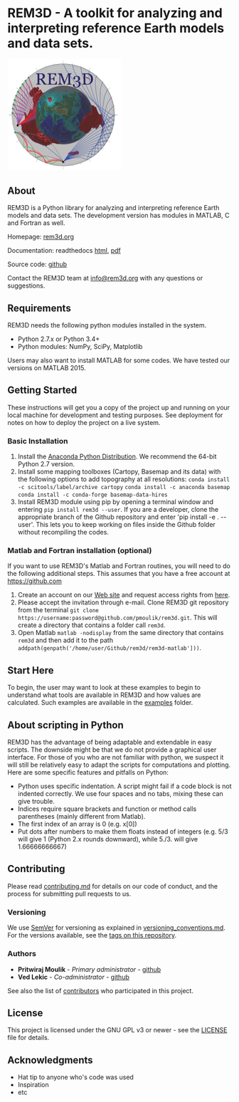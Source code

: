 # REM3D - A toolkit for analyzing and interpreting reference Earth models and data sets.

<img src="docs/rem3dlogo.png" width="256">

## About

REM3D is a Python library for analyzing and interpreting reference Earth models and data sets. The development version has modules in MATLAB, C and Fortran as well.

Homepage: [rem3d.org](https://maurya.umd.edu)

Documentation: readthedocs [html](http://rem3d.readthedocs.io), [pdf](https://media.readthedocs.org/pdf/rem3d/latest/rem3d.pdf)  

Source code: [github](https://github.com/pmoulik/rem3d) 

Contact the REM3D team at info@rem3d.org with any questions or suggestions.

## Requirements

REM3D needs the following python modules installed in the system.
* Python 2.7.x or Python 3.4+
* Python modules:
  NumPy, SciPy, Matplotlib
  
Users may also want to install MATLAB for some codes. We have tested our versions on MATLAB 2015.

## Getting Started

These instructions will get you a copy of the project up and running on your local machine for development and testing purposes. See deployment for notes on how to deploy the project on a live system.

### Basic Installation

1. Install the [Anaconda Python Distribution](https://www.continuum.io/downloads). We recommend the 64-bit Python 2.7 version. 
2. Install some mapping toolboxes (Cartopy, Basemap and its data) with the following options to add topography at all resolutions:
`conda install -c scitools/label/archive cartopy`
`conda install -c anaconda basemap`
`conda install -c conda-forge basemap-data-hires`
2. Install REM3D module using pip by opening a terminal window and entering
`pip install rem3d --user`.  If you are a developer, clone the appropriate branch of the Github repository and enter 'pip install -e . --user'. This lets you to keep working on files inside the Github folder without recompiling the codes.

### Matlab and Fortran installation (optional)

If you want to use REM3D's Matlab and Fortran routines, you will need to do the following additional steps. This assumes that you have a free account at <https://github.com>

1. Create an account on our [Web site](https://maurya.umd.edu/login/register) and request access rights from [here](https://maurya.umd.edu/join-us/github).
2. Please accept the invitation through e-mail. Clone REM3D git repository from the terminal `git clone https://username:password@github.com/pmoulik/rem3d.git`. This will create a directory that contains a folder call `rem3d`.
3. Open Matlab `matlab -nodisplay` from the same directory that contains `rem3d` and then add it to the path `addpath(genpath('/home/user/Github/rem3d/rem3d-matlab']))`.

## Start Here

To begin, the user may want to look at these examples to begin to understand
what tools are available in REM3D and how values are calculated. Such examples are available in the [examples](examples) folder.

## About scripting in Python

REM3D has the advantage of being adaptable and extendable in easy scripts. The downside might be that we do not
provide a graphical user interface. For those of you who are not familiar  with python, we suspect it will still be 
relatively easy to adapt the scripts for computations and plotting. 
Here are some specific features and pitfalls on Python:

* Python uses specific indentation. A script might fail if a code block is not indented correctly. We use four spaces and no tabs, mixing these can give trouble.
* Indices require square brackets and function or method calls parentheses (mainly different from Matlab).
* The first index of an array is 0 (e.g. x[0])
* Put dots after numbers to make them floats instead of integers (e.g. 5/3 will give 1 (Python 2.x rounds downward), while 5./3. will give 1.66666666667)

## Contributing

Please read [contributing.md](docs/contributing.md) for details on our code of conduct, and the process for submitting pull requests to us.

### Versioning

We use [SemVer](http://semver.org/) for versioning as explained in [versioning_conventions.md](docs/versioning_conventions.md). For the versions available, see the [tags on this repository](https://github.com/pmoulik/rem3d/tags). 

### Authors

* **Pritwiraj Moulik** - *Primary administrator* - [github](https://github.com/pmoulik)
* **Ved Lekic** - *Co-administrator* - [github](https://github.com/vedlekic)

See also the list of [contributors](https://github.com/pmoulik/rem3d/contributors) who participated in this project.

## License

This project is licensed under the GNU GPL v3 or newer - see the [LICENSE](LICENSE) file for details.

## Acknowledgments

* Hat tip to anyone who's code was used
* Inspiration
* etc
